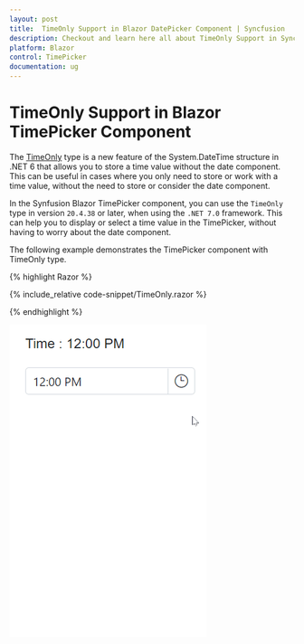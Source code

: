 ```yaml
---
layout: post
title:  TimeOnly Support in Blazor DatePicker Component | Syncfusion
description: Checkout and learn here all about TimeOnly Support in Syncfusion Blazor TimePicker component and much more.
platform: Blazor
control: TimePicker
documentation: ug
---
```


# TimeOnly Support in Blazor TimePicker Component

The [TimeOnly](https://devblogs.microsoft.com/dotnet/date-time-and-time-zone-enhancements-in-net-6/) type is a new feature of the System.DateTime structure in .NET 6 that allows you to store a time value without the date component. This can be useful in cases where you only need to store or work with a time value, without the need to store or consider the date component.

In the Synfusion Blazor TimePicker component, you can use the `TimeOnly` type in version `20.4.38` or later, when using the `.NET 7.0` framework. This can help you to display or select a time value in the TimePicker, without having to worry about the date component.

The following example demonstrates the TimePicker component with TimeOnly type.

{% highlight Razor %}

{% include_relative code-snippet/TimeOnly.razor %}

{% endhighlight %}


![Blazor TimePicker with TimeOnly](./images/TimePickerTimeOnly.gif)